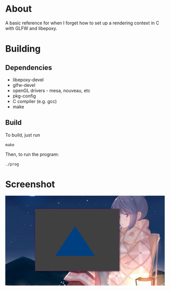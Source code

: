# About
A basic reference for when I forget how to set up a rendering context in C with
GLFW and libepoxy.
# Building
## Dependencies
* libepoxy-devel
* glfw-devel
* openGL drivers - mesa, nouveau, etc
* pkg-config
* C compiler (e.g. gcc)
* make
## Build
To build, just run
```
make
```
Then, to run the program:
```
./prog
```
# Screenshot
![Screenshot of window with a triangle](.img/window.png "Screenshot")

